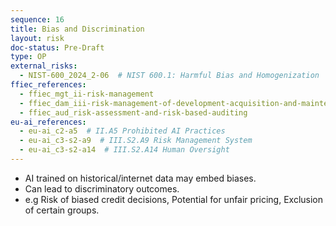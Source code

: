 ```yaml
---
sequence: 16
title: Bias and Discrimination
layout: risk
doc-status: Pre-Draft
type: OP
external_risks:
  - NIST-600_2024_2-06  # NIST 600.1: Harmful Bias and Homogenization
ffiec_references:
  - ffiec_mgt_ii-risk-management
  - ffiec_dam_iii-risk-management-of-development-acquisition-and-maintenance
  - ffiec_aud_risk-assessment-and-risk-based-auditing
eu-ai_references:
  - eu-ai_c2-a5  # II.A5 Prohibited AI Practices
  - eu-ai_c3-s2-a9  # III.S2.A9 Risk Management System
  - eu-ai_c3-s2-a14  # III.S2.A14 Human Oversight
---
```


  - AI trained on historical/internet data may embed biases.  
  - Can lead to discriminatory outcomes.  
  - e.g Risk of biased credit decisions, Potential for unfair pricing, Exclusion of certain groups.

